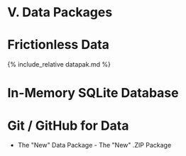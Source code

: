 # V. Data Packages


# Frictionless Data

{% include_relative datapak.md %}


# In-Memory SQLite Database

# Git / GitHub for Data

- The "New" Data Package - The "New" .ZIP Package
